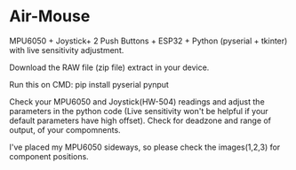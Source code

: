 # Air-Mouse
MPU6050 + Joystick+ 2 Push Buttons + ESP32 + Python (pyserial + tkinter) with live sensitivity adjustment.

Download the RAW file (zip file) extract in your device.

Run this on CMD: pip install pyserial pynput

Check your MPU6050 and Joystick(HW-504) readings and adjust the parameters in the python code (Live sensitivity won't be helpful if your default parameters have high offset). Check for deadzone and range of output, of your compomnents.

I've placed my MPU6050 sideways, so please check the images(1,2,3) for component positions.
